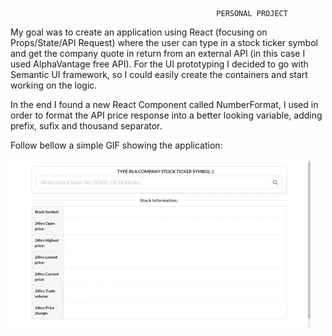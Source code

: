                                                   PERSONAL PROJECT 

My goal was to create an application using React (focusing on Props/State/API Request) where the user can type in a stock ticker symbol and get the company quote in return from an external API (in this case I used AlphaVantage free API). For the UI prototyping I decided to go with Semantic UI framework, so I could easily create the containers and start working on the logic. 

In the end I found a new React Component called NumberFormat, I used in order to format the API price response into a better looking variable, adding prefix, sufix and thousand separator. 

Follow bellow a simple GIF showing the application:

![](demo.gif)
